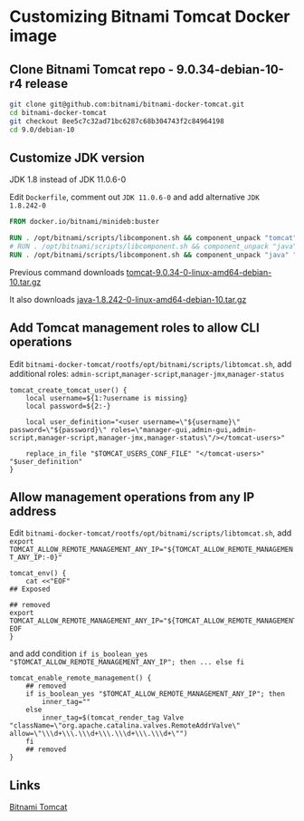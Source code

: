 # Customizing Bitnami Tomcat Docker image

## Clone Bitnami Tomcat repo -  9.0.34-debian-10-r4 release

```bash
git clone git@github.com:bitnami/bitnami-docker-tomcat.git
cd bitnami-docker-tomcat
git checkout 8ee5c7c32ad71bc6287c68b304743f2c84964198
cd 9.0/debian-10
```

## Customize JDK version

JDK 1.8 instead of JDK 11.0.6-0

Edit `Dockerfile`, comment out `JDK 11.0.6-0`
and add alternative `JDK 1.8.242-0`

```Dockerfile
FROM docker.io/bitnami/minideb:buster

RUN . /opt/bitnami/scripts/libcomponent.sh && component_unpack "tomcat" "9.0.34-0" --checksum 3265bbbb076d08066f7bd5ae0bcbffb5c98b7b78aca857d98f2044f2e900b456
# RUN . /opt/bitnami/scripts/libcomponent.sh && component_unpack "java" "11.0.6-0" --checksum f7446f8bec72b6b2606d37ba917accc243e6cd4e722700c39ef83832c46fb0c6
RUN . /opt/bitnami/scripts/libcomponent.sh && component_unpack "java" "1.8.242-0" --checksum 3a70f3d1c3cd9bc6ec581b2a10373a2b323c0b9af40402ce8d19aeb0b3d02400
```

Previous command downloads
[tomcat-9.0.34-0-linux-amd64-debian-10.tar.gz](https://downloads.bitnami.com/files/stacksmith/tomcat-9.0.34-0-linux-amd64-debian-10.tar.gz)


It also downloads [java-1.8.242-0-linux-amd64-debian-10.tar.gz](https://downloads.bitnami.com/files/stacksmith/java-1.8.242-0-linux-amd64-debian-10.tar.gz)

## Add Tomcat management roles to allow CLI operations

Edit `bitnami-docker-tomcat/rootfs/opt/bitnami/scripts/libtomcat.sh`, add
additional roles: `admin-script`,`manager-script`,`manager-jmx`,`manager-status`

```shell
tomcat_create_tomcat_user() {
    local username=${1:?username is missing}
    local password=${2:-}

    local user_definition="<user username=\"${username}\" password=\"${password}\" roles=\"manager-gui,admin-gui,admin-script,manager-script,manager-jmx,manager-status\"/></tomcat-users>"

    replace_in_file "$TOMCAT_USERS_CONF_FILE" "</tomcat-users>" "$user_definition"
}
```

## Allow management operations from any IP address

Edit `bitnami-docker-tomcat/rootfs/opt/bitnami/scripts/libtomcat.sh`, add `export TOMCAT_ALLOW_REMOTE_MANAGEMENT_ANY_IP="${TOMCAT_ALLOW_REMOTE_MANAGEMENT_ANY_IP:-0}"`

```shell
tomcat_env() {
    cat <<"EOF"
## Exposed

## removed
export TOMCAT_ALLOW_REMOTE_MANAGEMENT_ANY_IP="${TOMCAT_ALLOW_REMOTE_MANAGEMENT_ANY_IP:-0}"
EOF
}
```

and add condition `if is_boolean_yes "$TOMCAT_ALLOW_REMOTE_MANAGEMENT_ANY_IP"; then ...
else fi`

```shell
tomcat_enable_remote_management() {
    ## removed
    if is_boolean_yes "$TOMCAT_ALLOW_REMOTE_MANAGEMENT_ANY_IP"; then
        inner_tag=""
    else
        inner_tag=$(tomcat_render_tag Valve "className=\"org.apache.catalina.valves.RemoteAddrValve\" allow=\"\\\d+\\\.\\\d+\\\.\\\d+\\\.\\\d+\"")
    fi
    ## removed
}
```

## Links

[Bitnami Tomcat](https://github.com/bitnami/bitnami-docker-tomcat/tree/master/9.0/debian-10)